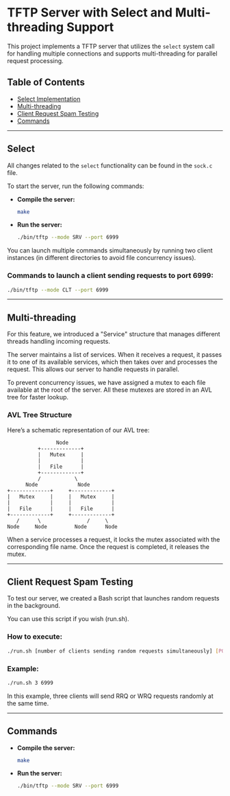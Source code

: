 # TFTP Server with Select and Multi-threading Support

This project implements a TFTP server that utilizes the `select` system call for handling multiple connections and supports multi-threading for parallel request processing.

## Table of Contents
- [Select Implementation](#select)
- [Multi-threading](#multi-threading)
- [Client Request Spam Testing](#client-request-spam-testing)
- [Commands](#commands)

---

## Select

All changes related to the `select` functionality can be found in the `sock.c` file. 

To start the server, run the following commands:

- **Compile the server:**
  ```bash
  make
  ```

- **Run the server:**
  ```bash
  ./bin/tftp --mode SRV --port 6999
  ```

You can launch multiple commands simultaneously by running two client instances (in different directories to avoid file concurrency issues).

### Commands to launch a client sending requests to port 6999:
```bash
./bin/tftp --mode CLT --port 6999
```

---

## Multi-threading

For this feature, we introduced a "Service" structure that manages different threads handling incoming requests.

The server maintains a list of services. When it receives a request, it passes it to one of its available services, which then takes over and processes the request. This allows our server to handle requests in parallel.

To prevent concurrency issues, we have assigned a mutex to each file available at the root of the server. All these mutexes are stored in an AVL tree for faster lookup.

### AVL Tree Structure

Here’s a schematic representation of our AVL tree:

```
                Node
          +-------------+
          |   Mutex     |
          |             |
          |   File      |
          +-------------+
          /           \
      Node             Node
+-------------+     +-------------+
|   Mutex     |     |   Mutex     |
|             |     |             |
|   File      |     |   File      |
+-------------+     +-------------+
   /      \               /     \
Node     Node         Node      Node
```

When a service processes a request, it locks the mutex associated with the corresponding file name. Once the request is completed, it releases the mutex.

---

## Client Request Spam Testing

To test our server, we created a Bash script that launches random requests in the background.

You can use this script if you wish (run.sh).

### How to execute:
```bash
./run.sh [number of clients sending random requests simultaneously] [PORT]
```

### Example:
```bash
./run.sh 3 6999
```
In this example, three clients will send RRQ or WRQ requests randomly at the same time.

---

## Commands

- **Compile the server:**
  ```bash
  make
  ```

- **Run the server:**
  ```bash
  ./bin/tftp --mode SRV --port 6999
  ```
